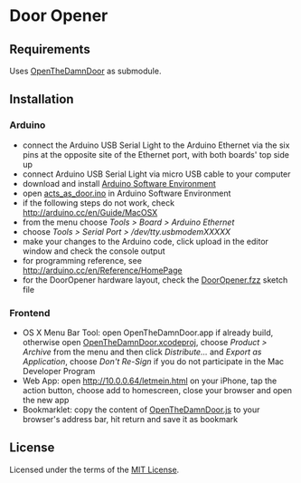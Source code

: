 # Door Opener

## Requirements

Uses [OpenTheDamnDoor](https://github.com/michaelkamphausen/OpenTheDamnDoor) as submodule.

## Installation

### Arduino
* connect the Arduino USB Serial Light to the Arduino Ethernet via the six pins at the opposite site of the Ethernet port, with both boards' top side up
* connect Arduino USB Serial Light via micro USB cable to your computer
* download and install [Arduino Software Environment](http://arduino.cc/en/Main/Software)
* open [acts_as_door.ino](arduino/acts_as_door/acts_as_door.ino) in Arduino Software Environment
* if the following steps do not work, check <http://arduino.cc/en/Guide/MacOSX>
* from the menu choose *Tools > Board > Arduino Ethernet*
* choose *Tools > Serial Port > /dev/tty.usbmodemXXXXX*
* make your changes to the Arduino code, click upload in the editor window and check the console output
* for programming reference, see <http://arduino.cc/en/Reference/HomePage>
* for the DoorOpener hardware layout, check the [DoorOpener.fzz](arduino/DoorOpener.fzz) sketch file

### Frontend
* OS X Menu Bar Tool: open OpenTheDamnDoor.app if already build, otherwise open [OpenTheDamnDoor.xcodeproj](frontend/OpenTheDamnDoor/OpenTheDamnDoor.xcodeproj), choose *Product > Archive* from the menu and then click *Distribute…* and *Export as Application*, choose *Don't Re-Sign* if you do not participate in the Mac Developer Program
* Web App: open <http://10.0.0.64/letmein.html> on your iPhone, tap the action button, choose add to homescreen, close your browser and open the new app
* Bookmarklet: copy the content of [OpenTheDamnDoor.js](frontend/bookmarklet/OpenTheDamnDoor.js) to your browser's address bar, hit return and save it as bookmark

## License

Licensed under the terms of the [MIT License](LICENSE).